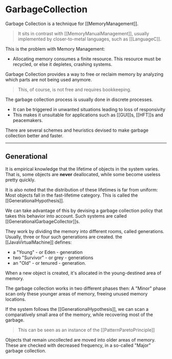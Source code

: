 # GarbageCollection

Garbage Collection is a technique for [[MemoryManagement]].

> It sits in contrast with [[MemoryManualManagement]], usually implemented by closer-to-metal languages, such as [[LanguageC]].

This is the problem with Memory Management:

* Allocating memory consumes a finite resource. This resource must be recycled, or else it depletes, crashing systems.

Garbage Collection provides a way to free or reclaim memory by analyzing which parts are not being used anymore.

> This, of course, is not free and requires bookkeeping.

The garbage collection process is usually done in discrete processes.

* It can be triggered in unwanted situations leading to loss of responsivity
* This makes it unsuitable for applications such as [[GUI]]s, [[HFT]]s and peacemakers.

There are several schemes and heuristics devised to make garbage collection better and faster.

___

## Generational

It is empirical knowledge that the lifetime of objects in the system varies. That is, some objects are __never__ deallocated, while some become useless pretty quickly.  

It is also noted that the distribution of these lifetimes is far from uniform: Most objects fall in the fast-lifetime category. This is called the [[GenerationalHypothesis]].

We can take advantage of this by devising a garbage collection policy that takes this behavior into account.  Such systems are called [[GenerationalGarbageCollector]]s.

They work by dividing the memory into different rooms, called generations. Usually, three or four such generations are created. the [[JavaVirtualMachine]] defines:

* a "Young" - or Eden - generation
* two "Survivor" - or grey - generations
* an  "Old" - or tenured - generation.

When a new object is created, it's allocated in the young-destined area of memory.

The garbage collection works in two different phases then:
A "Minor" phase scan only these younger areas of memory, freeing unused memory locations.

If the system follows the [[GenerationalHypothesis]], we can scan a comparatively small area of the memory, while recovering most of the garbage.

> This can be seen as an instance of the [[PatternParetoPrinciple]]

Objects that remain uncollected are moved into older areas of memory. These are checked with decreased frequency, in a so-called "Major" garbage collection.
